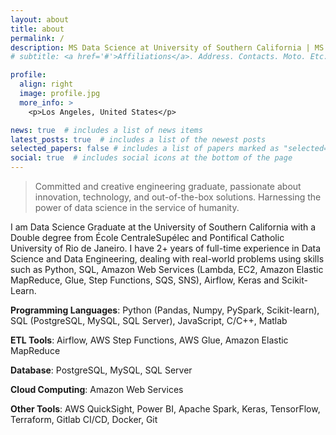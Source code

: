 ```yaml
---
layout: about
title: about
permalink: /
description: MS Data Science at University of Southern California | MS École CentraleSupélec | BSc PUC-Rio
# subtitle: <a href='#'>Affiliations</a>. Address. Contacts. Moto. Etc.

profile:
  align: right
  image: profile.jpg
  more_info: >
    <p>Los Angeles, United States</p>

news: true  # includes a list of news items
latest_posts: true  # includes a list of the newest posts
selected_papers: false # includes a list of papers marked as "selected={true}"
social: true  # includes social icons at the bottom of the page
---
```


> Committed and creative engineering graduate, passionate about innovation, technology, and out-of-the-box solutions. Harnessing the power of data science in the service of humanity.

I am Data Science Graduate at the University of Southern California with a Double degree from École CentraleSupélec and Pontifical Catholic University of Rio de Janeiro. I have 2+ years of full-time experience in Data Science and Data Engineering, dealing with real-world problems using skills such as Python, SQL, Amazon Web Services (Lambda, EC2, Amazon Elastic MapReduce, Glue, Step Functions, SQS, SNS), Airflow, Keras and Scikit-Learn.

**Programming Languages**: Python (Pandas, Numpy, PySpark, Scikit-learn), SQL (PostgreSQL, MySQL, SQL Server), JavaScript, C/C++, Matlab

**ETL Tools**: Airflow, AWS Step Functions, AWS Glue, Amazon Elastic MapReduce

**Database**: PostgreSQL, MySQL, SQL Server

**Cloud Computing**: Amazon Web Services

**Other Tools**: AWS QuickSight, Power BI, Apache Spark, Keras, TensorFlow, Terraform, Gitlab CI/CD, Docker, Git


<!-- Write your biography here. Tell the world about yourself. Link to your favorite [subreddit](http://reddit.com). You can put a picture in, too. The code is already in, just name your picture `prof_pic.jpg` and put it in the `img/` folder.

Put your address / P.O. box / other info right below your picture. You can also disable any of these elements by editing `profile` property of the YAML header of your `_pages/about.md`. Edit `_bibliography/papers.bib` and Jekyll will render your [publications page](/al-folio/publications/) automatically.

Link to your social media connections, too. This theme is set up to use [Font Awesome icons](http://fortawesome.github.io/Font-Awesome/) and [Academicons](https://jpswalsh.github.io/academicons/), like the ones below. Add your Facebook, Twitter, LinkedIn, Google Scholar, or just disable all of them. -->
